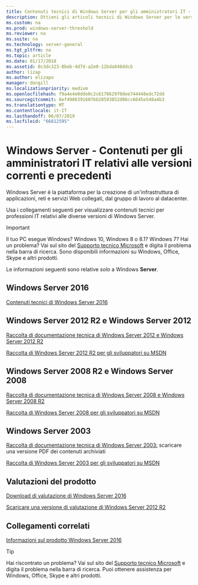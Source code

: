 ```yaml
---
title: Contenuti tecnici di Windows Server per gli amministratori IT - Windows Server
description: Ottieni gli articoli tecnici di Windows Server per le versioni correnti e precedenti, oltre a valutazioni del prodotto per i professionisti IT.
ms.custom: na
ms.prod: windows-server-threshold
ms.reviewer: na
ms.suite: na
ms.technology: server-general
ms.tgt_pltfrm: na
ms.topic: article
ms.date: 01/17/2018
ms.assetid: 0c3dc323-8beb-4d7d-a2e0-12bda848ddcb
author: lizap
ms.author: elizapo
manager: dongill
ms.localizationpriority: medium
ms.openlocfilehash: f9a4e4e0dde0c2c6178629f0dee744448edc72dd
ms.sourcegitcommit: 6ef4986391607bb28593852d06cc6645e548a4b3
ms.translationtype: MT
ms.contentlocale: it-IT
ms.lasthandoff: 06/07/2019
ms.locfileid: "66812595"
---
```

# <a name="windows-server---it-administrator-content-for-current-and-previous-releases"></a>Windows Server - Contenuti per gli amministratori IT relativi alle versioni correnti e precedenti

Windows Server è la piattaforma per la creazione di un'infrastruttura di applicazioni, reti e servizi Web collegati, dal gruppo di lavoro al datacenter.

Usa i collegamenti seguenti per visualizzare contenuti tecnici per professioni IT relativi alle diverse versioni di Windows Server.

> [!IMPORTANT]
> Il tuo PC esegue Windows? Windows 10, Windows 8 o 8.1? Windows 7? Hai un problema? Vai sul sito del [Supporto tecnico Microsoft](https://support.microsoft.com) e digita il problema nella barra di ricerca. Sono disponibili informazioni su Windows, Office, Skype e altri prodotti. 
> 
> Le informazioni seguenti sono relative *solo* a Windows **Server**.

## <a name="windows-server-2016"></a>Windows Server 2016

[Contenuti tecnici di Windows Server 2016](windows-server-2016.md)

## <a name="windows-server-2012-r2-and-windows-server-2012"></a>Windows Server 2012 R2 e Windows Server 2012

[Raccolta di documentazione tecnica di Windows Server 2012 e Windows Server 2012 R2](/previous-versions/windows/it-pro/windows-server-2012-R2-and-2012/) 

[Raccolta di Windows Server 2012 R2 per gli sviluppatori su MSDN](https://msdn.microsoft.com/library/dn609939(v=vs.85).aspx) 

## <a name="windows-server-2008-r2-and-windows-server-2008"></a>Windows Server 2008 R2 e Windows Server 2008

[Raccolta di documentazione tecnica di Windows Server 2008 e Windows Server 2008 R2](/previous-versions/windows/it-pro/windows-server-2008-R2-and-2008)
 
[Raccolta di Windows Server 2008 per gli sviluppatori su MSDN](https://msdn.microsoft.com/library/hh738539.aspx) 

## <a name="windows-server-2003"></a>Windows Server 2003

[Raccolta di documentazione tecnica di Windows Server 2003:](https://www.microsoft.com/download/details.aspx?id=53314) scaricare una versione PDF dei contenuti archiviati

[Raccolta di Windows Server 2003 per gli sviluppatori su MSDN](https://msdn.microsoft.com/library/dn792549.aspx)

## <a name="product-evaluations"></a>Valutazioni del prodotto

[Download di valutazione di Windows Server 2016](https://www.microsoft.com/evalcenter/evaluate-windows-server-2016?i=1) 

[Scaricare una versione di valutazione di Windows Server 2012 R2](https://www.microsoft.com/evalcenter/evaluate-windows-server-2012-r2) 

## <a name="related-links"></a>Collegamenti correlati
[Informazioni sul prodotto Windows Server 2016](https://www.microsoft.com/cloud-platform/windows-server) 

> [!TIP]
> Hai riscontrato un problema? Vai sul sito del [Supporto tecnico Microsoft](https://support.microsoft.com) e digita il problema nella barra di ricerca. Puoi ottenere assistenza per Windows, Office, Skype e altri prodotti. 

